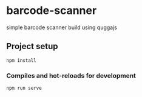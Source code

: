 # barcode-scanner

simple barcode scanner build using quggajs

## Project setup
```
npm install
```

### Compiles and hot-reloads for development
```
npm run serve
```
